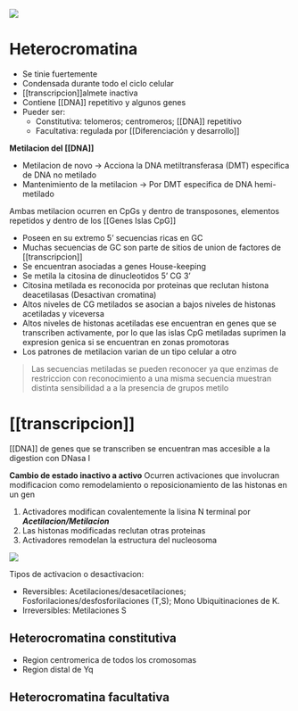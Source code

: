 ![](https://i.imgur.com/rRFWU77.png)

# Heterocromatina
- Se tinie fuertemente
- Condensada durante todo el ciclo celular
- [[transcripcion]]almete inactiva
- Contiene [[DNA]] repetitivo y algunos genes
- Pueder ser:
	- Constitutiva: telomeros; centromeros; [[DNA]] repetitivo
	- Facultativa: regulada por [[Diferenciación y desarrollo]]

**Metilacion del [[DNA]]**
- Metilacion de novo → Acciona la DNA metiltransferasa (DMT) especifica de DNA no metilado
- Mantenimiento de la metilacion → Por DMT especifica de DNA hemi-metilado

Ambas metilacion ocurren en CpGs y dentro de transposones, elementos repetidos y dentro de los [[Genes Islas CpG]]

- Poseen en su extremo 5’ secuencias ricas en GC
- Muchas secuencias de GC son parte de sitios de union de factores de [[transcripcion]] 
- Se encuentran asociadas a genes House-keeping
- Se metila la citosina de dinucleotidos 5’ CG 3’
- Citosina metilada es reconocida por proteinas que reclutan histona deacetilasas (Desactivan cromatina)
- Altos niveles de CG metilados se asocian a bajos niveles de histonas acetiladas y viceversa
- Altos niveles de histonas acetiladas ese encuentran en genes que se transcriben activamente, por lo que las islas CpG metiladas suprimen la expresion genica si se encuentran en zonas promotoras
- Los patrones de metilacion varian de un tipo celular a otro

> Las secuencias metiladas se pueden reconocer ya que enzimas de restriccion con reconocimiento a una misma secuencia muestran distinta sensibilidad a a la presencia de grupos metilo

# [[transcripcion]]



[[DNA]] de genes que se transcriben se encuentran mas accesible a la digestion con DNasa I

**Cambio de estado inactivo a activo**
Ocurren activaciones que involucran modificacion como remodelamiento o reposicionamiento de las histonas en un gen

1. Activadores modifican covalentemente la lisina N terminal por ***Acetilacion/Metilacion***
2. Las histonas modificadas reclutan otras proteinas
3. Activadores remodelan la estructura del nucleosoma

![](https://i.imgur.com/HJA5YNY.png)

Tipos de activacion o desactivacion:
- Reversibles: Acetilaciones/desacetilaciones; Fosforilaciones/desfosforilaciones (T,S); Mono Ubiquitinaciones de K. 
- Irreversibles: Metilaciones S

## Heterocromatina constitutiva
- Region centromerica de todos los cromosomas
- Region distal de Yq

## Heterocromatina facultativa